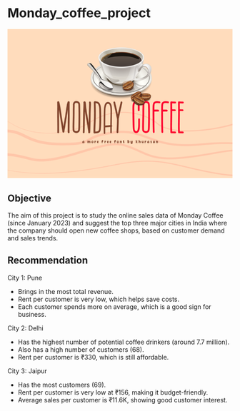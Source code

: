 # Monday_coffee_project
![monday coffee logo](https://github.com/sourav2208/Monday_coffee_project/blob/main/Screenshot%202025-05-31%20111224.png)
## Objective ##
The aim of this project is to study the online sales data of Monday Coffee (since January 2023) and suggest the top three major cities in India where the company should open new coffee shops, based on customer demand and sales trends.

## Recommendation ##
City 1: Pune
* Brings in the most total revenue.
* Rent per customer is very low, which helps save costs.
* Each customer spends more on average, which is a good sign for business.

City 2: Delhi
* Has the highest number of potential coffee drinkers (around 7.7 million).
* Also has a high number of customers (68).
* Rent per customer is ₹330, which is still affordable.

City 3: Jaipur
* Has the most customers (69).
* Rent per customer is very low at ₹156, making it budget-friendly.
* Average sales per customer is ₹11.6K, showing good customer interest.
